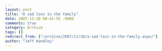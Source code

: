 ```yaml
---
layout: post
title: "A sad loss in the family"
date: 2007-11-28 08:41:55 -0800
comments: true
category: Archive
tags: []
redirect_from: ["/archive/2007/11/28/a-sad-loss-in-the-family.aspx/"]
author: "Jeff Handley"
---
```


